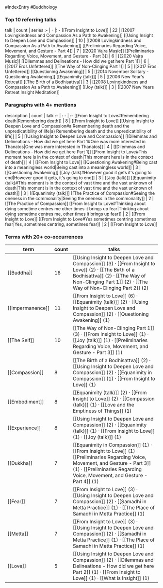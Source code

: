 #IndexEntry #Buddhology

### Top 10 referring talks
talk | count | series
:- | - |: -
[[From Insight to Love]] | 22 | [[2007 Lovingkindness and Compassion As a Path to Awakening]]
[[Using Insight to Deepen Love and Compassion]] | 10 | [[2008 Lovingkindness and Compassion As a Path to Awakening]]
[[Preliminaries Regarding Voice, Movement, and Gesture - Part 4]] | 7 | [[2020 Vajra Music]]
[[Preliminaries Regarding Voice, Movement, and Gesture - Part 3]] | 6 | [[2020 Vajra Music]]
[[Dilemmas and Delineations - How did we get here Part 1]] | 6 | [[2017 Eros Unfettered]]
[[The Way of Non-Clinging Part 1]] | 5 | [[2017 Eros Unfettered]]
[[Questioning Awakening]] | 5 | [[2014 November Solitary - Questioning Awakening]]
[[Equanimity (talk)]] | 5 | [[2006 New Year's Retreat]]
[[The Birth of a Bodhisattva]] | 3 | [[2008 Lovingkindness and Compassion As a Path to Awakening]]
[[Joy (talk)]] | 3 | [[2007 New Years Retreat Insight Meditation]]

### Paragraphs with 4+ mentions
description | count | talk
:- | : - | :-
[[From Insight to Love#Remembering death\|Remembering death]] | 8 | [[From Insight to Love]]
[[Using Insight to Deepen Love and Compassion#a Remembering death and the unpredicatibility of life\|a) Remembering death and the unpredicatibility of life]] | 5 | [[Using Insight to Deepen Love and Compassion]]
[[Dilemmas and Delineations - How did we get here Part 1#One was more interested in Thanatos\|One was more interested in Thanatos]] | 4 | [[Dilemmas and Delineations - How did we get here Part 1]]
[[From Insight to Love#This moment here is in the context of death\|This moment here is in the context of death]] | 4 | [[From Insight to Love]]
[[Questioning Awakening#Being cast into a meaningless world\|Being cast into a meaningless world]] | 3 | [[Questioning Awakening]]
[[Joy (talk)#However good it gets it's going to end\|However good it gets, it's going to end]] | 3 | [[Joy (talk)]]
[[Equanimity (talk)#This moment is in the context of vast time and the vast unknown of death\|This moment is in the context of vast time and the vast unknown of death]] | 3 | [[Equanimity (talk)]]
[[The Practice of Compassion#Seeing the oneness in the commonality\|Seeing the oneness in the commonality]] | 2 | [[The Practice of Compassion]]
[[From Insight to Love#Thinking about dying sometime centres me other times it brings up fear\|Thinking about dying sometime centres me, other times it brings up fear]] | 2 | [[From Insight to Love]]
[[From Insight to Love#Yes sometimes centring sometimes fear\|Yes, sometimes centring, sometimes fear]] | 2 | [[From Insight to Love]]

### Terms with 20+ co-occurrences
term | count | talks
-|-|-
[[Buddha]] | 16 | <span class="counts">[[Using Insight to Deepen Love and Compassion]] (3) · [[From Insight to Love]] (2) · [[The Birth of a Bodhisattva]] (2) · [[The Way of Non-Clinging Part 1]] (2) · [[The Way of Non-Clinging Part 2]] (2)</span> 
[[Impermanence]] | 11 | <span class="counts">[[From Insight to Love]] (6) · [[Equanimity (talk)]] (2) · [[Using Insight to Deepen Love and Compassion]] (2) · [[Questioning Awakening]] (1)</span> 
[[The Self]] | 10 | <span class="counts">[[The Way of Non-Clinging Part 1]] (3) · [[From Insight to Love]] (1) · [[Joy (talk)]] (1) · [[Preliminaries Regarding Voice, Movement, and Gesture - Part 3]] (1)</span> 
[[Compassion]] | 8 | <span class="counts">[[The Birth of a Bodhisattva]] (2) · [[Using Insight to Deepen Love and Compassion]] (2) · [[Equanimity in Compassion]] (1) · [[From Insight to Love]] (1)</span> 
[[Embodiment]] | 8 | <span class="counts">[[Equanimity (talk)]] (2) · [[From Insight to Love]] (2) · [[Compassion (talk)]] (1) · [[Love and the Emptiness of Things]] (1)</span> 
[[Experience]] | 8 | <span class="counts">[[Using Insight to Deepen Love and Compassion]] (2) · [[Equanimity (talk)]] (1) · [[From Insight to Love]] (1) · [[Joy (talk)]] (1)</span> 
[[Dukkha]] | 7 | <span class="counts">[[Equanimity in Compassion]] (1) · [[From Insight to Love]] (1) · [[Preliminaries Regarding Voice, Movement, and Gesture - Part 3]] (1) · [[Preliminaries Regarding Voice, Movement, and Gesture - Part 4]] (1)</span> 
[[Fear]] | 7 | <span class="counts">[[From Insight to Love]] (3) · [[Using Insight to Deepen Love and Compassion]] (2) · [[Samadhi in Metta Practice]] (1) · [[The Place of Samadhi in Metta Practice]] (1)</span> 
[[Metta]] | 7 | <span class="counts">[[From Insight to Love]] (3) · [[Using Insight to Deepen Love and Compassion]] (2) · [[Samadhi in Metta Practice]] (1) · [[The Place of Samadhi in Metta Practice]] (1)</span> 
[[Love]] | 5 | <span class="counts">[[Using Insight to Deepen Love and Compassion]] (2) · [[Dilemmas and Delineations - How did we get here Part 2]] (1) · [[From Insight to Love]] (1) · [[What is Insight]] (1)</span> 

